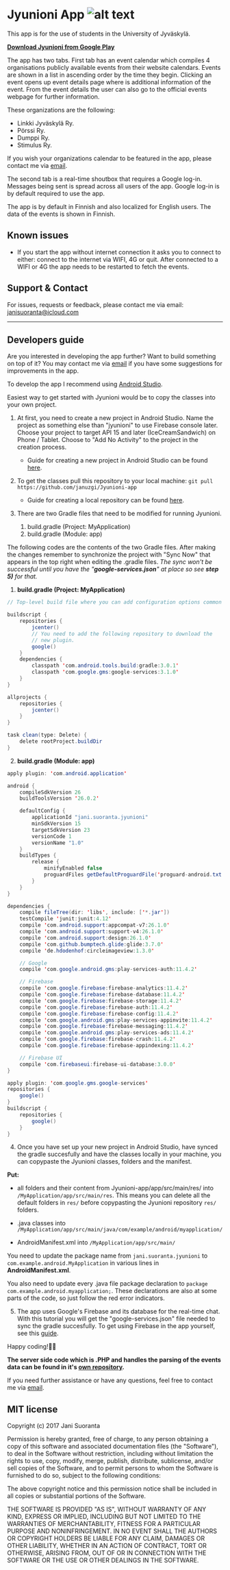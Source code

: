 Jyunioni App
![alt text](http://users.jyu.fi/~jatasuor/Jyunioni/Jyunioni-banneri "Jyunioni banneri")
===================================

This app is for the use of students in the University of Jyväskylä.

**[Download Jyunioni from Google Play](https://play.google.com/store/apps/details?id=jani.suoranta.android.jyunioni "Download Jyunioni")** 

The app has two tabs. First tab has an event calendar which compiles 4 organisations publicly available events from their website calendars. Events are shown in a list in ascending order by the time they begin. Clicking an event opens up event details page where is additional information of the event. From the event details the user can also go to the official events webpage for further information.

These organizations are the following:
* Linkki Jyväskylä Ry.
* Pörssi Ry.
* Dumppi Ry.
* Stimulus Ry.

If you wish your organizations calendar to be featured in the app, please contact me via [email](https://github.com/januzgi/Jyunioni-app/tree/master/app/src/main#support--contact "See Support & Contact").

The second tab is a real-time shoutbox that requires a Google log-in. Messages being sent is spread across all users of the app. Google log-in is by default required to use the app. 

The app is by default in Finnish and also localized for English users. The data of the events is shown in Finnish.


Known issues
-------
* If you start the app without internet connection it asks you to connect to either: connect to the internet via WIFI, 4G or quit. After connected to a WIFI or 4G the app needs to be restarted to fetch the events.


Support & Contact 
-------

For issues, requests or feedback, please contact me via email:
janisuoranta@icloud.com


- - - -


Developers guide
------

Are you interested in developing the app further? Want to build something on top of it? You may contact me via [email](https://github.com/januzgi/Jyunioni-app/tree/master/app/src/main#support--contact "See Support & Contact") if you have some suggestions for improvements in the app.

To develop the app I recommend using [Android Studio](https://developer.android.com/studio/index.html "Download Android Studio"). 

Easiest way to get started with Jyunioni would be to copy the classes into your own project. 


1. At first, you need to create a new project in Android Studio.
Name the project as something else than "jyunioni" to use Firebase console later. 
Choose your project to target API 15 and later (IceCreamSandwich) on Phone / Tablet. 
Choose to "Add No Activity" to the project in the creation process.
    * Guide for creating a new project in Android Studio can be found [here](https://developer.android.com/studio/projects/create-project.html "Creating a new project in Android Studio").


2. To get the classes pull this repository to your local machine: `git pull https://github.com/januzgi/Jyunioni-app`
    * Guide for creating a local repository can be found [here](https://www.atlassian.com/git/tutorials/setting-up-a-repository "How to set up a repository using git").


3. There are two Gradle files that need to be modified for running Jyunioni.
    1) build.gradle (Project: MyApplication)
    2) build.gradle (Module: app)

The following codes are the contents of the two Gradle files. After making the changes remember to synchronize the project with "Sync Now" that appears in the top right when editing the .gradle files. *The sync won't be successful until you have the "**google-services.json**" at place so see **step 5)** for that.*

1) **build.gradle (Project: MyApplication)**
```java 
// Top-level build file where you can add configuration options common to all sub-projects/modules.

buildscript {
    repositories {
        jcenter()
        // You need to add the following repository to download the
        // new plugin.
        google()
    }
    dependencies {
        classpath 'com.android.tools.build:gradle:3.0.1'
        classpath 'com.google.gms:google-services:3.1.0'
    }
}

allprojects {
    repositories {
        jcenter()
    }
}

task clean(type: Delete) {
    delete rootProject.buildDir
}
```

2) **build.gradle (Module: app)**
```java
apply plugin: 'com.android.application'

android {
    compileSdkVersion 26
    buildToolsVersion '26.0.2'

    defaultConfig {
        applicationId "jani.suoranta.jyunioni"
        minSdkVersion 15
        targetSdkVersion 23
        versionCode 1
        versionName "1.0"
    }
    buildTypes {
        release {
            minifyEnabled false
            proguardFiles getDefaultProguardFile('proguard-android.txt'), 'proguard-rules.pro'
        }
    }
}

dependencies {
    compile fileTree(dir: 'libs', include: ['*.jar'])
    testCompile 'junit:junit:4.12'
    compile 'com.android.support:appcompat-v7:26.1.0'
    compile 'com.android.support:support-v4:26.1.0'
    compile 'com.android.support:design:26.1.0'
    compile 'com.github.bumptech.glide:glide:3.7.0'
    compile 'de.hdodenhof:circleimageview:1.3.0'

    // Google
    compile 'com.google.android.gms:play-services-auth:11.4.2'

    // Firebase
    compile 'com.google.firebase:firebase-analytics:11.4.2'
    compile 'com.google.firebase:firebase-database:11.4.2'
    compile 'com.google.firebase:firebase-storage:11.4.2'
    compile 'com.google.firebase:firebase-auth:11.4.2'
    compile 'com.google.firebase:firebase-config:11.4.2'
    compile 'com.google.android.gms:play-services-appinvite:11.4.2'
    compile 'com.google.firebase:firebase-messaging:11.4.2'
    compile 'com.google.android.gms:play-services-ads:11.4.2'
    compile 'com.google.firebase:firebase-crash:11.4.2'
    compile 'com.google.firebase:firebase-appindexing:11.4.2'

    // Firebase UI
    compile 'com.firebaseui:firebase-ui-database:3.0.0'
}

apply plugin: 'com.google.gms.google-services'
repositories {
    google()
}
buildscript {
    repositories {
        google()
    }
}
```


4. Once you have set up your new project in Android Studio, have synced the gradle succesfully and have the classes locally in your machine, you can copypaste the Jyunioni classes, folders and the manifest.

**Put:**

* all folders and their content from Jyunioni-app/app/src/main/res/ into `/MyApplication/app/src/main/res`. This means you can delete all the default folders in `res/` before copypasting the Jyunioni repository `res/` folders.

* .java classes into `/MyApplication/app/src/main/java/com/example/android/myapplication/`

* AndroidManifest.xml into `/MyApplication/app/src/main/`

You need to update the package name from `jani.suoranta.jyunioni` to `com.example.android.MyApplication` in various lines in **AndroidManifest.xml**.

You also need to update every .java file package declaration to `package com.example.android.myapplication;`. These declarations are also at some parts of the code, so just follow the red error indicators.


5. The app uses Google's Firebase and its database for the real-time chat. With this tutorial you will get the "google-services.json" file needed to sync the gradle succesfully. To get using Firebase in the app yourself, see this [guide](https://codelabs.developers.google.com/codelabs/firebase-android/#0 "Firebase real-time chat in Android guide").

Happy coding!🎉🔥


**The server side code which is .PHP and handles the parsing of the events data can be found in it's [own repository](https://github.com/januzgi/Jyunioni-app-server "Jyunioni server PHP codes").**


If you need further assistance or have any questions, feel free to contact me via [email](https://github.com/januzgi/Jyunioni-app/tree/master/app/src/main#support--contact "See Support & Contact").


MIT license
-------
Copyright (c) 2017 Jani Suoranta

Permission is hereby granted, free of charge, to any person obtaining a copy of this software and associated documentation files (the "Software"), to deal in the Software without restriction, including without limitation the rights to use, copy, modify, merge, publish, distribute, sublicense, and/or sell copies of the Software, and to permit persons to whom the Software is furnished to do so, subject to the following conditions:

The above copyright notice and this permission notice shall be included in all copies or substantial portions of the Software.

THE SOFTWARE IS PROVIDED "AS IS", WITHOUT WARRANTY OF ANY KIND, EXPRESS OR IMPLIED, INCLUDING BUT NOT LIMITED TO THE WARRANTIES OF MERCHANTABILITY, FITNESS FOR A PARTICULAR PURPOSE AND NONINFRINGEMENT. IN NO EVENT SHALL THE AUTHORS OR COPYRIGHT HOLDERS BE LIABLE FOR ANY CLAIM, DAMAGES OR OTHER LIABILITY, WHETHER IN AN ACTION OF CONTRACT, TORT OR OTHERWISE, ARISING FROM, OUT OF OR IN CONNECTION WITH THE SOFTWARE OR THE USE OR OTHER DEALINGS IN THE SOFTWARE.
